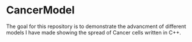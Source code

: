 # CancerModel
The goal for this repository is to demonstrate the advancment of different models I have made showing the spread of Cancer cells written in C++. 
